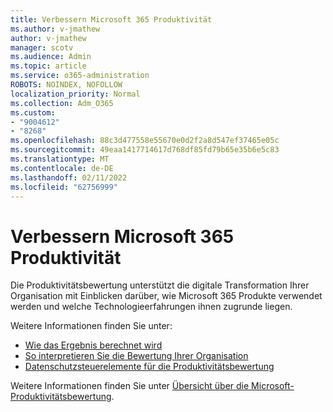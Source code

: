 ```yaml
---
title: Verbessern Microsoft 365 Produktivität
ms.author: v-jmathew
author: v-jmathew
manager: scotv
ms.audience: Admin
ms.topic: article
ms.service: o365-administration
ROBOTS: NOINDEX, NOFOLLOW
localization_priority: Normal
ms.collection: Adm_O365
ms.custom:
- "9004612"
- "8268"
ms.openlocfilehash: 88c3d477558e55670e0d2f2a8d547ef37465e05c
ms.sourcegitcommit: 49eaa1417714617d768df85fd79b65e35b6e5c83
ms.translationtype: MT
ms.contentlocale: de-DE
ms.lasthandoff: 02/11/2022
ms.locfileid: "62756999"
---
```

# <a name="help-improve-microsoft-365-productivity"></a>Verbessern Microsoft 365 Produktivität

Die Produktivitätsbewertung unterstützt die digitale Transformation Ihrer Organisation mit Einblicken darüber, wie Microsoft 365 Produkte verwendet werden und welche Technologieerfahrungen ihnen zugrunde liegen.

Weitere Informationen finden Sie unter:

- [Wie das Ergebnis berechnet wird](https://docs.microsoft.com/microsoft-365/admin/productivity/productivity-score)
- [So interpretieren Sie die Bewertung Ihrer Organisation](https://docs.microsoft.com/microsoft-365/admin/productivity/productivity-score)
- [Datenschutzsteuerelemente für die Produktivitätsbewertung](https://docs.microsoft.com/microsoft-365/admin/productivity/privacy)

Weitere Informationen finden Sie unter [Übersicht über die Microsoft-Produktivitätsbewertung](https://docs.microsoft.com/microsoft-365/admin/productivity/productivity-score).

